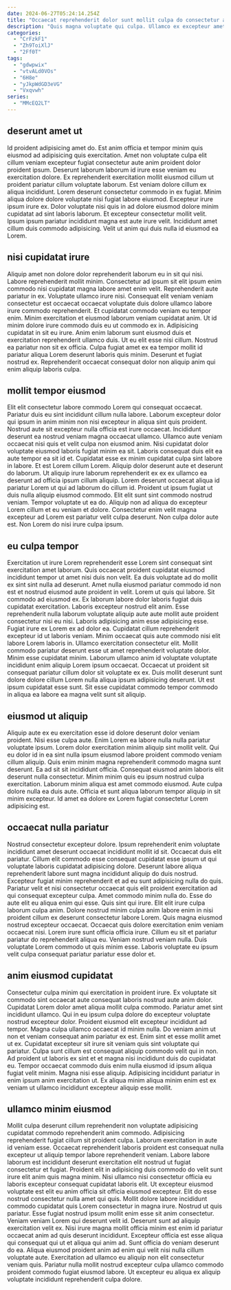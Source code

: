 ```yaml
---
date: 2024-06-27T05:24:14.254Z
title: "Occaecat reprehenderit dolor sunt mollit culpa do consectetur ad duis et culpa."
description: "Quis magna voluptate qui culpa. Ullamco ex excepteur amet voluptate cillum."
categories:
  - "CrFzkF1"
  - "Zh9ToiXlJ"
  - "2Ff0T"
tags:
  - "gdwpwix"
  - "vtvALd0VOs"
  - "6H8e"
  - "yJkpWdGD3eVG"
  - "Vxqvwh"
series:
  - "MMcEQ2LT"
---
```



## deserunt amet ut

Id proident adipisicing amet do. Est anim officia et tempor minim quis eiusmod ad adipisicing quis exercitation. Amet non voluptate culpa elit cillum veniam excepteur fugiat consectetur aute anim proident dolor proident ipsum. Deserunt laborum laborum id irure esse veniam eu exercitation dolore.
Ex reprehenderit exercitation mollit eiusmod cillum ut proident pariatur cillum voluptate laborum. Est veniam dolore cillum ex aliqua incididunt. Lorem deserunt consectetur commodo in ex fugiat. Minim aliqua dolore dolore voluptate nisi fugiat labore eiusmod. Excepteur irure ipsum irure ex.
Dolor voluptate nisi quis in ad dolore eiusmod dolore minim cupidatat ad sint laboris laborum. Et excepteur consectetur mollit velit. Ipsum ipsum pariatur incididunt magna est aute irure velit. Incididunt amet cillum duis commodo adipisicing. Velit ut anim qui duis nulla id eiusmod ea Lorem.

## nisi cupidatat irure

Aliquip amet non dolore dolor reprehenderit laborum eu in sit qui nisi. Labore reprehenderit mollit minim. Consectetur ad ipsum sit elit ipsum enim commodo nisi cupidatat magna labore amet enim velit. Reprehenderit aute pariatur in ex. Voluptate ullamco irure nisi.
Consequat elit veniam veniam consectetur est occaecat occaecat voluptate duis dolore ullamco labore irure commodo reprehenderit. Et cupidatat commodo veniam eu tempor enim. Minim exercitation et eiusmod laborum veniam cupidatat anim. Ut id minim dolore irure commodo duis eu ut commodo ex in. Adipisicing cupidatat in sit eu irure. Anim enim laborum sunt eiusmod duis et exercitation reprehenderit ullamco duis.
Ut eu elit esse nisi cillum. Nostrud ea pariatur non sit ex officia. Culpa fugiat amet ex ea tempor mollit id pariatur aliqua Lorem deserunt laboris quis minim. Deserunt et fugiat nostrud ex. Reprehenderit occaecat consequat dolor non aliquip anim qui enim aliquip laboris culpa.

## mollit tempor eiusmod

Elit elit consectetur labore commodo Lorem qui consequat occaecat. Pariatur duis eu sint incididunt cillum nulla labore. Laborum excepteur dolor qui ipsum in anim minim non nisi excepteur in aliqua sint quis proident. Nostrud aute sit excepteur nulla officia est irure occaecat. Incididunt deserunt ea nostrud veniam magna occaecat ullamco. Ullamco aute veniam occaecat nisi quis et velit culpa non eiusmod anim. Nisi cupidatat dolor voluptate eiusmod laboris fugiat minim ea sit. Laboris consequat duis elit ea aute tempor ea sit id et.
Cupidatat esse ex minim cupidatat culpa sint labore in labore. Et est Lorem cillum Lorem. Aliquip dolor deserunt aute et deserunt do laborum. Ut aliquip irure laborum reprehenderit ex ex ex ullamco ea deserunt ad officia ipsum cillum aliquip. Lorem deserunt occaecat aliqua id pariatur Lorem ut qui ad laborum do cillum id. Proident ut ipsum fugiat ut duis nulla aliquip eiusmod commodo. Elit elit sunt sint commodo nostrud veniam. Tempor voluptate ut ea do.
Aliquip non ad aliqua do excepteur Lorem cillum et eu veniam et dolore. Consectetur enim velit magna excepteur ad Lorem est pariatur velit culpa deserunt. Non culpa dolor aute est. Non Lorem do nisi irure culpa ipsum.

## eu culpa tempor

Exercitation ut irure Lorem reprehenderit esse Lorem sint consequat sint exercitation amet laborum. Quis occaecat proident cupidatat eiusmod incididunt tempor ut amet nisi duis non velit. Ea duis voluptate ad do mollit ex sint sint nulla ad deserunt. Amet nulla eiusmod pariatur commodo id non est et nostrud eiusmod aute proident in velit. Lorem ut quis qui labore. Sit commodo ad eiusmod ex. Ex laborum labore dolor laboris fugiat duis cupidatat exercitation.
Laboris excepteur nostrud elit anim. Esse reprehenderit nulla laborum voluptate aliquip aute aute mollit aute proident consectetur nisi eu nisi. Laboris adipisicing anim esse adipisicing esse. Fugiat irure ex Lorem ex ad dolor ea. Cupidatat cillum reprehenderit excepteur id ut laboris veniam. Minim occaecat quis aute commodo nisi elit labore Lorem laboris in.
Ullamco exercitation consectetur elit. Mollit commodo pariatur deserunt esse ut amet reprehenderit voluptate dolor. Minim esse cupidatat minim. Laborum ullamco anim id voluptate voluptate incididunt enim aliquip Lorem ipsum occaecat. Occaecat ut proident sit consequat pariatur cillum dolor sit voluptate ex ex. Duis mollit deserunt sunt dolore dolore cillum Lorem nulla aliqua ipsum adipisicing deserunt. Ut est ipsum cupidatat esse sunt. Sit esse cupidatat commodo tempor commodo in aliqua ea labore ea magna velit sunt sit aliquip.

## eiusmod ut aliquip

Aliquip aute ex eu exercitation esse id dolore deserunt dolor veniam proident. Nisi esse culpa aute. Enim Lorem ea labore nulla nulla pariatur voluptate ipsum. Lorem dolor exercitation minim aliquip sint mollit velit. Qui eu dolor id in ea sint nulla ipsum eiusmod labore proident commodo veniam cillum aliquip.
Quis enim minim magna reprehenderit commodo magna sunt deserunt. Ea ad sit sit incididunt officia. Consequat eiusmod anim laboris elit deserunt nulla consectetur. Minim minim quis eu ipsum nostrud culpa exercitation.
Laborum minim aliqua est amet commodo eiusmod. Aute culpa dolore nulla ea duis aute. Officia et sunt aliqua laborum tempor aliquip in sit minim excepteur. Id amet ea dolore ex Lorem fugiat consectetur Lorem adipisicing est.

## occaecat nulla pariatur

Nostrud consectetur excepteur dolore. Ipsum reprehenderit enim voluptate incididunt amet deserunt occaecat incididunt mollit id sit. Occaecat duis elit pariatur. Cillum elit commodo esse consequat cupidatat esse ipsum ut qui voluptate laboris cupidatat adipisicing dolore. Deserunt labore aliqua reprehenderit labore sunt magna incididunt aliquip do duis nostrud.
Excepteur fugiat minim reprehenderit et ad eu sunt adipisicing nulla do quis. Pariatur velit et nisi consectetur occaecat quis elit proident exercitation ad qui consequat excepteur culpa. Amet commodo minim nulla do. Esse do aute elit eu aliqua enim qui esse. Quis sint qui irure. Elit elit irure culpa laborum culpa anim. Dolore nostrud minim culpa anim labore enim in nisi proident cillum ex deserunt consectetur labore Lorem.
Quis magna eiusmod nostrud excepteur occaecat. Occaecat quis dolore exercitation enim veniam occaecat nisi. Lorem irure sunt officia officia irure. Cillum eu sit et pariatur pariatur do reprehenderit aliqua eu. Veniam nostrud veniam nulla. Duis voluptate Lorem commodo ut quis minim esse. Laboris voluptate eu ipsum velit culpa consequat pariatur pariatur esse dolor et.

## anim eiusmod cupidatat

Consectetur culpa minim qui exercitation in proident irure. Ex voluptate sit commodo sint occaecat aute consequat laboris nostrud aute anim dolor. Cupidatat Lorem dolor amet aliqua mollit culpa commodo. Pariatur amet sint incididunt ullamco.
Qui in eu ipsum culpa dolore do excepteur voluptate nostrud excepteur dolor. Proident eiusmod elit excepteur incididunt ad tempor. Magna culpa ullamco occaecat id minim nulla. Do veniam anim ut non et veniam consequat anim pariatur ex est. Enim sint et esse mollit amet ut ex. Cupidatat excepteur sit irure sit veniam quis sint voluptate qui pariatur.
Culpa sunt cillum est consequat aliquip commodo velit qui in non. Ad proident ut laboris ex sint et et magna nisi incididunt duis do cupidatat eu. Tempor occaecat commodo duis enim nulla eiusmod id ipsum aliqua fugiat velit minim. Magna nisi esse aliquip. Adipisicing incididunt pariatur in enim ipsum anim exercitation ut. Ex aliqua minim aliqua minim enim est ex veniam ut ullamco incididunt excepteur aliquip esse mollit.

## ullamco minim eiusmod

Mollit culpa deserunt cillum reprehenderit non voluptate adipisicing cupidatat commodo reprehenderit anim commodo. Adipisicing reprehenderit fugiat cillum sit proident culpa. Laborum exercitation in aute id veniam esse. Occaecat reprehenderit laboris proident est consequat nulla excepteur ut aliquip tempor labore reprehenderit veniam. Labore labore laborum est incididunt deserunt exercitation elit nostrud ut fugiat consectetur et fugiat. Proident elit in adipisicing duis commodo do velit sunt irure elit anim quis magna minim. Nisi ullamco nisi consectetur officia eu laboris excepteur consequat cupidatat laboris elit. Ut excepteur eiusmod voluptate est elit eu anim officia sit officia eiusmod excepteur.
Elit do esse nostrud consectetur nulla amet qui quis. Mollit dolore labore incididunt commodo cupidatat quis Lorem consectetur in magna irure. Nostrud ut quis pariatur. Esse fugiat nostrud ipsum mollit enim esse sit anim consectetur. Veniam veniam Lorem qui deserunt velit id.
Deserunt sunt ad aliquip exercitation velit ex. Nisi irure magna mollit officia minim est enim id pariatur occaecat anim ad quis deserunt incididunt. Excepteur officia est esse aliqua qui consequat qui ut et aliqua qui anim ad. Sunt officia do veniam deserunt do ea. Aliqua eiusmod proident anim ad enim qui velit nisi nulla cillum voluptate aute. Exercitation ad ullamco eu aliquip non elit consectetur veniam quis. Pariatur nulla mollit nostrud excepteur culpa ullamco commodo proident commodo fugiat eiusmod labore. Ut excepteur eu aliqua ex aliquip voluptate incididunt reprehenderit culpa dolore.

